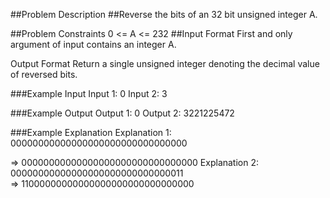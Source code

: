 ##Problem Description
##Reverse the bits of an 32 bit unsigned integer A.

##Problem Constraints
0 <= A <= 232
##Input Format
First and only argument of input contains an integer A.

Output Format
Return a single unsigned integer denoting the decimal value of reversed bits.

###Example Input
Input 1:
 0
Input 2:
 3


###Example Output
Output 1:
 0
Output 2:
 3221225472


###Example Explanation
Explanation 1:
        00000000000000000000000000000000

=>      00000000000000000000000000000000
Explanation 2:
        00000000000000000000000000000011    
=>      11000000000000000000000000000000
